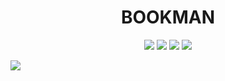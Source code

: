 <!-- TITLE -->
<h1 align="center">BOOKMAN</h1>

<!-- BADGES -->
<p align="center">
  <img src="https://img.shields.io/github/release/mohammadne/Ventoy.svg?style=for-the-badge">
  <img src="https://img.shields.io/github/license/mohammadne/Ventoy?style=for-the-badge">
  <img src="https://img.shields.io/github/stars/mohammadne/Ventoy?style=for-the-badge">
  <img src="https://img.shields.io/github/downloads/mohammadne/Ventoy/total.svg?style=for-the-badge">
</p>

<!-- Overview -->
<img align="center" src="https://user-images.githubusercontent.com/51189292/126811751-543ddd31-1184-45e0-927a-d8ada35326e6.png">

